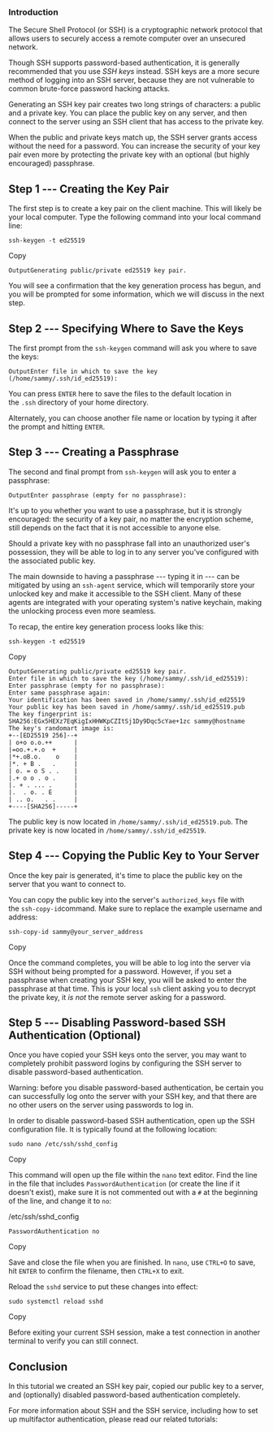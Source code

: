### Introduction

The Secure Shell Protocol (or SSH) is a cryptographic network protocol that allows users to securely access a remote computer over an unsecured network.

Though SSH supports password-based authentication, it is generally recommended that you use *SSH keys* instead. SSH keys are a more secure method of logging into an SSH server, because they are not vulnerable to common brute-force password hacking attacks.

Generating an SSH key pair creates two long strings of characters: a public and a private key. You can place the public key on any server, and then connect to the server using an SSH client that has access to the private key.

When the public and private keys match up, the SSH server grants access without the need for a password. You can increase the security of your key pair even more by protecting the private key with an optional (but highly encouraged) passphrase.

Step 1 --- Creating the Key Pair
------------------------------

The first step is to create a key pair on the client machine. This will likely be your local computer. Type the following command into your local command line:

```
ssh-keygen -t ed25519

```

Copy

```
OutputGenerating public/private ed25519 key pair.

```

You will see a confirmation that the key generation process has begun, and you will be prompted for some information, which we will discuss in the next step.

Step 2 --- Specifying Where to Save the Keys
------------------------------------------

The first prompt from the `ssh-keygen` command will ask you where to save the keys:

```
OutputEnter file in which to save the key (/home/sammy/.ssh/id_ed25519):

```

You can press `ENTER` here to save the files to the default location in the `.ssh` directory of your home directory.

Alternately, you can choose another file name or location by typing it after the prompt and hitting `ENTER`.

Step 3 --- Creating a Passphrase
------------------------------

The second and final prompt from `ssh-keygen` will ask you to enter a passphrase:

```
OutputEnter passphrase (empty for no passphrase):

```

It's up to you whether you want to use a passphrase, but it is strongly encouraged: the security of a key pair, no matter the encryption scheme, still depends on the fact that it is not accessible to anyone else.

Should a private key with no passphrase fall into an unauthorized user's possession, they will be able to log in to any server you've configured with the associated public key.

The main downside to having a passphrase --- typing it in --- can be mitigated by using an `ssh-agent` service, which will temporarily store your unlocked key and make it accessible to the SSH client. Many of these agents are integrated with your operating system's native keychain, making the unlocking process even more seamless.

To recap, the entire key generation process looks like this:

```
ssh-keygen -t ed25519

```

Copy

```
OutputGenerating public/private ed25519 key pair.
Enter file in which to save the key (/home/sammy/.ssh/id_ed25519):
Enter passphrase (empty for no passphrase):
Enter same passphrase again:
Your identification has been saved in /home/sammy/.ssh/id_ed25519
Your public key has been saved in /home/sammy/.ssh/id_ed25519.pub
The key fingerprint is:
SHA256:EGx5HEXz7EqKigIxHHWKpCZItSj1Dy9Dqc5cYae+1zc sammy@hostname
The key's randomart image is:
+--[ED25519 256]--+
| o+o o.o.++      |
|=oo.+.+.o  +     |
|*+.oB.o.    o    |
|*. + B .   .     |
| o. = o S . .    |
|.+ o o . o .     |
|. + . ... .      |
|.  . o. . E      |
| .. o.   . .     |
+----[SHA256]-----+

```

The public key is now located in `/home/sammy/.ssh/id_ed25519.pub`. The private key is now located in `/home/sammy/.ssh/id_ed25519`.

Step 4 --- Copying the Public Key to Your Server
----------------------------------------------

Once the key pair is generated, it's time to place the public key on the server that you want to connect to.

You can copy the public key into the server's `authorized_keys` file with the `ssh-copy-id`command. Make sure to replace the example username and address:

```
ssh-copy-id sammy@your_server_address

```

Copy

Once the command completes, you will be able to log into the server via SSH without being prompted for a password. However, if you set a passphrase when creating your SSH key, you will be asked to enter the passphrase at that time. This is your local `ssh` client asking you to decrypt the private key, it *is not* the remote server asking for a password.

Step 5 --- Disabling Password-based SSH Authentication (Optional)
---------------------------------------------------------------

Once you have copied your SSH keys onto the server, you may want to completely prohibit password logins by configuring the SSH server to disable password-based authentication.

Warning: before you disable password-based authentication, be certain you can successfully log onto the server with your SSH key, and that there are no other users on the server using passwords to log in.

In order to disable password-based SSH authentication, open up the SSH configuration file. It is typically found at the following location:

```
sudo nano /etc/ssh/sshd_config

```

Copy

This command will open up the file within the `nano` text editor. Find the line in the file that includes `PasswordAuthentication` (or create the line if it doesn't exist), make sure it is not commented out with a `#` at the beginning of the line, and change it to `no`:

/etc/ssh/sshd_config

```
PasswordAuthentication no
```

Copy

Save and close the file when you are finished. In `nano`, use `CTRL+O` to save, hit `ENTER` to confirm the filename, then `CTRL+X` to exit.

Reload the `sshd` service to put these changes into effect:

```
sudo systemctl reload sshd

```

Copy

Before exiting your current SSH session, make a test connection in another terminal to verify you can still connect.

Conclusion
----------

In this tutorial we created an SSH key pair, copied our public key to a server, and (optionally) disabled password-based authentication completely.

For more information about SSH and the SSH service, including how to set up multifactor authentication, please read our related tutorials:
